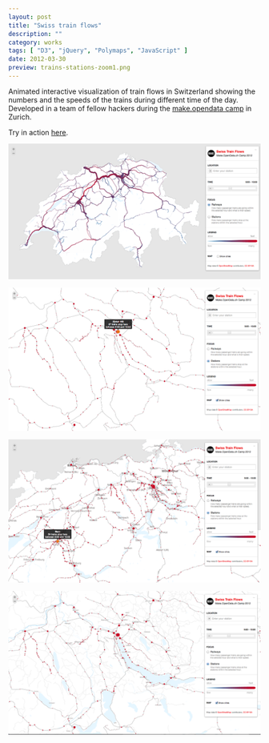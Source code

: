 ```yaml
---
layout: post
title: "Swiss train flows"
description: ""
category: works
tags: [ "D3", "jQuery", "Polymaps", "JavaScript" ]
date: 2012-03-30
preview: trains-stations-zoom1.png
---
```


Animated interactive visualization of train flows in Switzerland showing the numbers and the speeds of the trains during different time of the day.
Developed in a team of fellow hackers during the [make.opendata camp](http://make.opendata.ch/)  in Zurich.

Try in action [here](http://flows.transport.opendata.ch/).

![](trains.png)

![](trains-stations.png)

![](trains-stations-zoom1.png)

![](trains-stations-zoom2.png)
